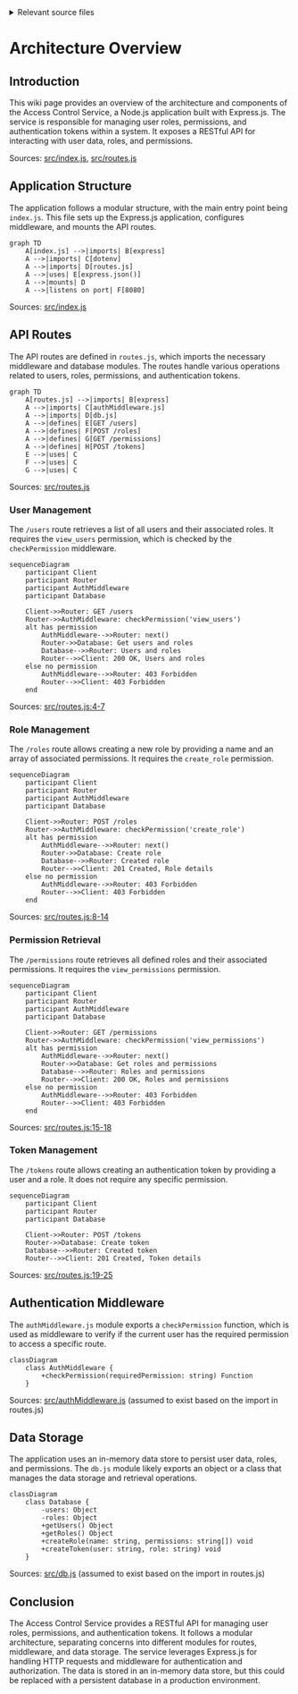 <details>
<summary>Relevant source files</summary>

The following files were used as context for generating this wiki page:

- [src/index.js](https://github.com/aanickode/access-control-service/blob/main/src/index.js)
- [src/routes.js](https://github.com/aanickode/access-control-service/blob/main/src/routes.js)
- [src/authMiddleware.js](https://github.com/aanickode/access-control-service/blob/main/src/authMiddleware.js) (assumed to exist based on the import in routes.js)
- [src/db.js](https://github.com/aanickode/access-control-service/blob/main/src/db.js) (assumed to exist based on the import in routes.js)
</details>

# Architecture Overview

## Introduction

This wiki page provides an overview of the architecture and components of the Access Control Service, a Node.js application built with Express.js. The service is responsible for managing user roles, permissions, and authentication tokens within a system. It exposes a RESTful API for interacting with user data, roles, and permissions.

Sources: [src/index.js](), [src/routes.js]()

## Application Structure

The application follows a modular structure, with the main entry point being `index.js`. This file sets up the Express.js application, configures middleware, and mounts the API routes.

```mermaid
graph TD
    A[index.js] -->|imports| B[express]
    A -->|imports| C[dotenv]
    A -->|imports| D[routes.js]
    A -->|uses| E[express.json()]
    A -->|mounts| D
    A -->|listens on port| F[8080]
```

Sources: [src/index.js]()

## API Routes

The API routes are defined in `routes.js`, which imports the necessary middleware and database modules. The routes handle various operations related to users, roles, permissions, and authentication tokens.

```mermaid
graph TD
    A[routes.js] -->|imports| B[express]
    A -->|imports| C[authMiddleware.js]
    A -->|imports| D[db.js]
    A -->|defines| E[GET /users]
    A -->|defines| F[POST /roles]
    A -->|defines| G[GET /permissions]
    A -->|defines| H[POST /tokens]
    E -->|uses| C
    F -->|uses| C
    G -->|uses| C
```

Sources: [src/routes.js]()

### User Management

The `/users` route retrieves a list of all users and their associated roles. It requires the `view_users` permission, which is checked by the `checkPermission` middleware.

```mermaid
sequenceDiagram
    participant Client
    participant Router
    participant AuthMiddleware
    participant Database

    Client->>Router: GET /users
    Router->>AuthMiddleware: checkPermission('view_users')
    alt has permission
        AuthMiddleware-->>Router: next()
        Router->>Database: Get users and roles
        Database-->>Router: Users and roles
        Router-->>Client: 200 OK, Users and roles
    else no permission
        AuthMiddleware-->>Router: 403 Forbidden
        Router-->>Client: 403 Forbidden
    end
```

Sources: [src/routes.js:4-7]()

### Role Management

The `/roles` route allows creating a new role by providing a name and an array of associated permissions. It requires the `create_role` permission.

```mermaid
sequenceDiagram
    participant Client
    participant Router
    participant AuthMiddleware
    participant Database

    Client->>Router: POST /roles
    Router->>AuthMiddleware: checkPermission('create_role')
    alt has permission
        AuthMiddleware-->>Router: next()
        Router->>Database: Create role
        Database-->>Router: Created role
        Router-->>Client: 201 Created, Role details
    else no permission
        AuthMiddleware-->>Router: 403 Forbidden
        Router-->>Client: 403 Forbidden
    end
```

Sources: [src/routes.js:8-14]()

### Permission Retrieval

The `/permissions` route retrieves all defined roles and their associated permissions. It requires the `view_permissions` permission.

```mermaid
sequenceDiagram
    participant Client
    participant Router
    participant AuthMiddleware
    participant Database

    Client->>Router: GET /permissions
    Router->>AuthMiddleware: checkPermission('view_permissions')
    alt has permission
        AuthMiddleware-->>Router: next()
        Router->>Database: Get roles and permissions
        Database-->>Router: Roles and permissions
        Router-->>Client: 200 OK, Roles and permissions
    else no permission
        AuthMiddleware-->>Router: 403 Forbidden
        Router-->>Client: 403 Forbidden
    end
```

Sources: [src/routes.js:15-18]()

### Token Management

The `/tokens` route allows creating an authentication token by providing a user and a role. It does not require any specific permission.

```mermaid
sequenceDiagram
    participant Client
    participant Router
    participant Database

    Client->>Router: POST /tokens
    Router->>Database: Create token
    Database-->>Router: Created token
    Router-->>Client: 201 Created, Token details
```

Sources: [src/routes.js:19-25]()

## Authentication Middleware

The `authMiddleware.js` module exports a `checkPermission` function, which is used as middleware to verify if the current user has the required permission to access a specific route.

```mermaid
classDiagram
    class AuthMiddleware {
        +checkPermission(requiredPermission: string) Function
    }
```

Sources: [src/authMiddleware.js]() (assumed to exist based on the import in routes.js)

## Data Storage

The application uses an in-memory data store to persist user data, roles, and permissions. The `db.js` module likely exports an object or a class that manages the data storage and retrieval operations.

```mermaid
classDiagram
    class Database {
        -users: Object
        -roles: Object
        +getUsers() Object
        +getRoles() Object
        +createRole(name: string, permissions: string[]) void
        +createToken(user: string, role: string) void
    }
```

Sources: [src/db.js]() (assumed to exist based on the import in routes.js)

## Conclusion

The Access Control Service provides a RESTful API for managing user roles, permissions, and authentication tokens. It follows a modular architecture, separating concerns into different modules for routes, middleware, and data storage. The service leverages Express.js for handling HTTP requests and middleware for authentication and authorization. The data is stored in an in-memory data store, but this could be replaced with a persistent database in a production environment.